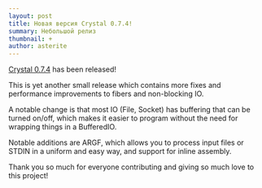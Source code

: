 ```yaml
---
layout: post
title: Новая версия Crystal 0.7.4!
summary: Небольшой релиз
thumbnail: +
author: asterite
---
```


[Crystal 0.7.4](https://github.com/manastech/crystal/releases/tag/0.7.4) has been released!

This is yet another small release which contains more fixes and performance improvements
to fibers and non-blocking IO.

A notable change is that most IO (File, Socket) has buffering that can be turned on/off,
which makes it easier to program without the need for wrapping things in a BufferedIO.

Notable additions are ARGF, which allows you to process input files or STDIN in
a uniform and easy way, and support for inline assembly.

Thank you so much for everyone contributing and giving so much love to this project!

